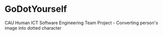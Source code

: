 # GoDotYourself
CAU Human ICT Software Engineering Team Project - Converting person's image into dotted character
